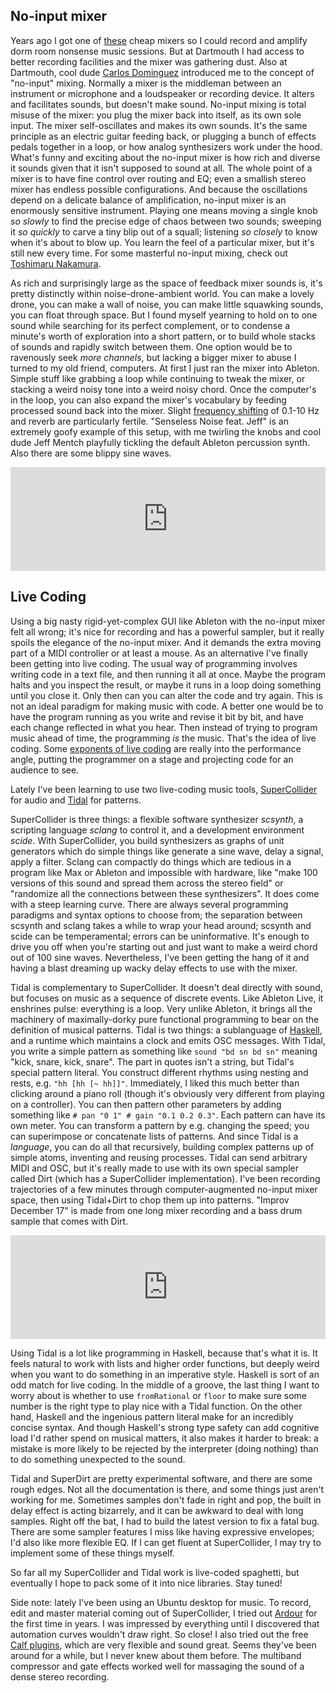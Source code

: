 <!--
.. title: Making Music With No-input Mixer, SuperCollider, and Tidal
.. slug: mixer-supercollider-tidal-music
.. date: 2017-01-09 18:26:25 UTC-05:00
.. tags:
.. category:
.. link:
.. description:
.. type: text
-->

## No-input mixer

Years ago I got one of [these](http://usa.yamaha.com/products/live_sound/mixers/analog-mixers/mg102c/) cheap mixers so I could record and amplify dorm room nonsense music sessions. But at Dartmouth I had access to better recording facilities and the mixer was gathering dust. Also at Dartmouth, cool dude [Carlos Dominguez](https://charlossound.wordpress.com/) introduced me to the concept of "no-input" mixing. Normally a mixer is the middleman between an instrument or microphone and a loudspeaker or recording device. It alters and facilitates sounds, but doesn't make sound. No-input mixing is total misuse of the mixer: you plug the mixer back into itself, as its own sole input. The mixer self-oscillates and makes its own sounds. It's the same principle as an electric guitar feeding back, or plugging a bunch of effects pedals together in a loop, or how analog synthesizers work under the hood. What's funny and exciting about the no-input mixer is how rich and diverse it sounds given that it isn't supposed to sound at all. The whole point of a mixer is to have fine control over routing and EQ; even a smallish stereo mixer has endless possible configurations. And because the oscillations depend on a delicate balance of amplification, no-input mixer is an enormously sensitive instrument. Playing one means moving a single knob *so slowly* to find the precise edge of chaos between two sounds; sweeping it *so quickly* to carve a tiny blip out of a squall; listening *so closely* to know when it's about to blow up. You learn the feel of a particular mixer, but it's still new every time. For some masterful no-input mixing, check out [Toshimaru Nakamura](https://en.wikipedia.org/wiki/Toshimaru_Nakamura).

As rich and surprisingly large as the space of feedback mixer sounds is, it's pretty distinctly within noise-drone-ambient world. You can make a lovely drone, you can make a wall of noise, you can make little squawking sounds, you can float through space. But I found myself yearning to hold on to one sound while searching for its perfect complement, or to condense a minute's worth of exploration into a short pattern, or to build whole stacks of sounds and rapidly switch between them. One option would be to ravenously seek *more channels*, but lacking a bigger mixer to abuse I turned to my old friend, computers. At first I just ran the mixer into Ableton. Simple stuff like grabbing a loop while continuing to tweak the mixer, or stacking a weird noisy tone into a weird noisy chord. Once the computer's in the loop, you can also expand the mixer's vocabulary by feeding processed sound back into the mixer. Slight [frequency shifting](https://en.wikipedia.org/wiki/Single-sideband_modulation) of 0.1-10 Hz and reverb are particularly fertile. "Senseless Noise feat. Jeff" is an extremely goofy example of this setup, with me twirling the knobs and cool dude Jeff Mentch playfully tickling the default Ableton percussion synth. Also there are some blippy sine waves.

<iframe width="100%" height="166" scrolling="no" frameborder="no" src="https://w.soundcloud.com/player/?url=https%3A//api.soundcloud.com/tracks/247613308&amp;color=ff5500&amp;auto_play=false&amp;hide_related=false&amp;show_comments=true&amp;show_user=true&amp;show_reposts=false"></iframe>

## Live Coding

Using a big nasty rigid-yet-complex GUI like Ableton with the no-input mixer felt all wrong; it's nice for recording and has a powerful sampler, but it really spoils the elegance of the no-input mixer. And it demands the extra moving part of a MIDI controller or at least a mouse. As an alternative I've finally been getting into live coding. The usual way of programming involves writing code in a text file, and then running it all at once. Maybe the program halts and you inspect the result, or maybe it runs in a loop doing something until you close it. Only then can you can alter the code and try again. This is not an ideal paradigm for making music with code. A better one would be to have the program running as you write and revise it bit by bit, and have each change reflected in what you hear. Then instead of trying to program music ahead of time, the programming *is* the music. That's the idea of live coding. Some [exponents of live coding](https://toplap.org/about/) are really into the performance angle, putting the programmer on a stage and projecting code for an audience to see.

Lately I've been learning to use two live-coding music tools, [SuperCollider](http://supercollider.github.io/) for audio and [Tidal](https://tidalcycles.org/) for patterns.

SuperCollider is three things: a flexible software synthesizer *scsynth*, a scripting language *sclang* to control it, and a development environment *scide*. With SuperCollider, you build synthesizers as graphs of unit generators which do simple things like generate a sine wave, delay a signal, apply a filter. Sclang can compactly do things which are tedious in a program like Max or Ableton and impossible with hardware, like "make 100 versions of this sound and spread them across the stereo field" or "randomize all the connections between these synthesizers". It does come with a steep learning curve. There are always several programming paradigms and syntax options to choose from; the separation between scsynth and sclang takes a while to wrap your head around; scsynth and scide can be temperamental; errors can be uninformative. It's enough to drive you off when you're starting out and just want to make a weird chord out of 100 sine waves. Nevertheless, I've been getting the hang of it and having a blast dreaming up wacky delay effects to use with the mixer.

Tidal is complementary to SuperCollider. It doesn't deal directly with sound, but focuses on music as a sequence of discrete events. Like Ableton Live, it enshrines pulse: everything is a loop. Very unlike Ableton, it brings all the machinery of maximally-dorky pure functional programming to bear on the definition of musical patterns. Tidal is two things: a sublanguage of [Haskell](https://www.haskell.org/), and a runtime which maintains a clock and emits OSC messages. With Tidal, you write a simple pattern as something like `sound "bd sn bd sn"` meaning "kick, snare, kick, snare". The part in quotes isn't a string, but Tidal's special pattern literal. You construct different rhythms using nesting and rests, e.g. `"hh [hh [~ hh]]"`. Immediately, I liked this much better than clicking around a piano roll (though it's obviously very different from playing on a controller). You can then pattern other parameters by adding something like `# pan "0 1" # gain "0.1 0.2 0.3"`. Each pattern can have its own meter. You can transform a pattern by e.g. changing the speed; you can superimpose or concatenate lists of patterns. And since Tidal is a *language*, you can do all that recursively, building complex patterns up of simple atoms, inventing and reusing processes. Tidal can send arbitrary MIDI and OSC, but it's really made to use with its own special sampler called Dirt (which has a SuperCollider implementation). I've been recording trajectories of a few minutes through computer-augmented no-input mixer space, then using Tidal+Dirt to chop them up into patterns. "Improv December 17" is made from one long mixer recording and a bass drum sample that comes with Dirt.

<iframe width="100%" height="166" scrolling="no" frameborder="no" src="https://w.soundcloud.com/player/?url=https%3A//api.soundcloud.com/tracks/298537508&amp;color=ff5500&amp;auto_play=false&amp;hide_related=false&amp;show_comments=true&amp;show_user=true&amp;show_reposts=false"></iframe>

Using Tidal is a lot like programming in Haskell, because that's what it is. It feels natural to work with lists and higher order functions, but deeply weird when you want to do something in an imperative style. Haskell is sort of an odd match for live coding. In the middle of a groove, the last thing I want to worry about is whether to use `fromRational` or `floor` to make sure some number is the right type to play nice with a Tidal function. On the other hand, Haskell and the ingenious pattern literal make for an incredibly concise syntax. And though Haskell's strong type safety can add cognitive load I'd rather spend on musical matters, it also makes it harder to break: a mistake is more likely to be rejected by the interpreter (doing nothing) than to do something unexpected to the sound.

Tidal and SuperDirt are pretty experimental software, and there are some rough edges. Not all the documentation is there, and some things just aren't working for me. Sometimes samples don't fade in right and pop, the built in delay effect is acting bizarrely, and it can be awkward to deal with long samples. Right off the bat, I had to build the latest version to fix a fatal bug. There are some sampler features I miss like having expressive envelopes; I'd also like more flexible EQ. If I can get fluent at SuperCollider, I may try to implement some of these things myself.

So far all my SuperCollider and Tidal work is live-coded spaghetti, but eventually I hope to pack some of it into nice libraries. Stay tuned!

Side note: lately I've been using an Ubuntu desktop for music. To record, edit and master material coming out of SuperCollider, I tried out [Ardour](https://ardour.org/) for the first time in years. I was impressed by everything until I discovered that automation curves wouldn't draw right. So close! I also tried out the free [Calf plugins](http://calf-studio-gear.org/), which are very flexible and sound great. Seems they've been around for a while, but I never knew about them before. The multiband compressor and gate effects worked well for massaging the sound of a dense stereo recording.

